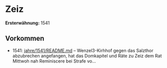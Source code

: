 # Zeiz

**Ersterwähnung:** 1541

## Vorkommen
- 1541: [jahre/1541/README.md](../jahre/1541/README.md) – Wenzel3-Kirhhof gegen das Salzthor
abzubrechen angefangen, hat das Domkapitel und Räte zu
Zeiz dem Rat Mittwoh nah Reminiscere bei Strafe
vo...
